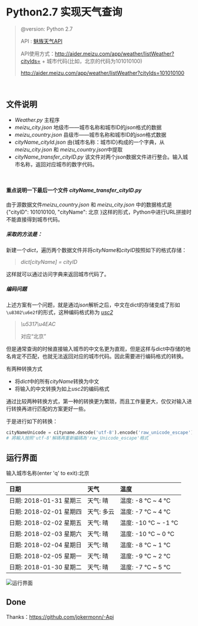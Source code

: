 # Python2.7 实现天气查询



> @version: Python 2.7
>
> API :  [魅族天气API ](http://aider.meizu.com/app/weather/listWeather?cityIds= )
>
> API使用方式：http://aider.meizu.com/app/weather/listWeather?cityIds= + 城市代码(比如，北京的代码为101010100)
>
> http://aider.meizu.com/app/weather/listWeather?cityIds=101010100 

</br>

## 文件说明



- *Weather.py*  主程序
- *meizu_city.json*  地级市——城市名称和城市ID的*json*格式的数据
- *meizu_country.json* 县级市——城市名称和城市ID的*json*格式数据
- *cityName_cityId.json*  由{城市名称：城市ID}构成的一个字典，从*meizu_city.json* 和 *meizu_country.json*中提取
- *cityName_transfer_cityID.py*  该文件对两个*json*数据文件进行整合。输入城市名称，返回对应城市的数字代码。


</br>

#### 重点说明一下最后一个文件 *cityName_transfer_cityID.py*

由于源数据文件*meizu_country.json* 和 *meizu_city.json* 中的数据格式是{"cityID": 101010100, "cityName": 北京 }这样的形式，Python中进行URL拼接时不能直接得到城市代码。

##### 采取的方法是：

新建一个*dict*，遍历两个数据文件并将*cityName*和*cityID*按照如下的格式存储：

> *dict[cityName] = cityID*

这样就可以通过访问字典来返回城市代码了。

##### 编码问题

上述方案有一个问题，就是通过*json*解析之后，中文在dict的存储变成了形如`\u8302\u6e2f`的形式，这种编码格式称为 *<u>usc2</u>*

> *\u5317\u4EAC*
>
> 对应“北京”

但是通常查询的时候直接输入城市的中文名更为直观，但是这样与dict中存储的地名肯定不匹配，也就无法返回对应的城市代码。因此需要进行编码格式的转换。

有两种转换方式

- 将*dict*中的所有*cityName*转换为中文
- 将输入的中文转换为如上*usc2*的编码格式

通过比较两种转换方式，第一种的转换更为繁琐，而且工作量更大，仅仅对输入进行转换再进行匹配的方案更好一些。

于是进行如下的转换：

```python
cityNameUnicode = cityname.decode('utf-8').encode('raw_unicode_escape')
# 將輸入按照'utf-8'解碼再重新編碼為'raw_Unicode_escape'格式
```

## 运行界面

输入城市名称(enter 'q' to exit):北京

| 日期                 | 天气     | 温度               |
| :----------------- | :----- | :--------------- |
| 日期: 2018-01-31 星期三 | 天气: 晴  | 温度: -8 ℃ ~ 4 ℃   |
| 日期: 2018-02-01 星期四 | 天气: 多云 | 温度: -7 ℃ ~ 4 ℃   |
| 日期: 2018-02-02 星期五 | 天气: 晴  | 温度: -10 ℃ ~ -1 ℃ |
| 日期: 2018-02-03 星期六 | 天气: 晴  | 温度: -10 ℃ ~ 0 ℃  |
| 日期: 2018-02-04 星期日 | 天气: 晴  | 温度: -8 ℃ ~ 1 ℃   |
| 日期: 2018-02-05 星期一 | 天气: 晴  | 温度: -9 ℃ ~ 2 ℃   |
| 日期: 2018-01-30 星期二 | 天气: 晴  | 温度: -7 ℃ ~ 5 ℃   |

![运行界面](http://imglf3.nosdn.127.net/img/ZG9uT3VOcDRVemdobW1VTmpNaXpDU3Y4TW9ncDhrQUZGRXBlZXFPclV5UXdxSGxVaXhlaTZ3PT0.bmp?imageView&thumbnail=500x0&quality=96&stripmeta=0&type=jpg)


## Done

Thanks：https://github.com/jokermonn/-Api